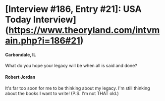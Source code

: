 # [Interview #186, Entry #21]: USA Today Interview](https://www.theoryland.com/intvmain.php?i=186#21)

#### Carbondale, IL

What do you hope your legacy will be when all is said and done?

#### Robert Jordan

It's far too soon for me to be thinking about my legacy. I'm still thinking about the books I want to write! (P.S. I'm not THAT old.)

